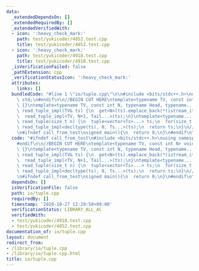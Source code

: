 ```yaml
---
data:
  _extendedDependsOn: []
  _extendedRequiredBy: []
  _extendedVerifiedWith:
  - icon: ':heavy_check_mark:'
    path: test/yukicoder/4852.test.cpp
    title: test/yukicoder/4852.test.cpp
  - icon: ':heavy_check_mark:'
    path: test/yukicoder/4918.test.cpp
    title: test/yukicoder/4918.test.cpp
  _isVerificationFailed: false
  _pathExtension: cpp
  _verificationStatusIcon: ':heavy_check_mark:'
  attributes:
    links: []
  bundledCode: "#line 1 \"io/tuple.cpp\"\n\n#include <bits/stdc++.h>\nusing namespace\
    \ std;\n#endif\n\n//BEGIN CUT HERE\ntemplate<typename TV, const int N> void read_tuple_impl(TV&)\
    \ {}\ntemplate<typename TV, const int N, typename Head, typename... Tail>\nvoid\
    \ read_tuple_impl(TV& ts) {\n  get<N>(ts).emplace_back(*(istream_iterator<Head>(cin)));\n\
    \  read_tuple_impl<TV, N+1, Tail...>(ts);\n}\ntemplate<typename... Ts> decltype(auto)\
    \ read_tuple(size_t n) {\n  tuple<vector<Ts>...> ts;\n  for(size_t i=0;i<n;i++)\
    \ read_tuple_impl<decltype(ts), 0, Ts...>(ts);\n  return ts;\n}\n//END CUT HERE\n\
    \n#ifndef call_from_test\nsigned main(){\n  return 0;\n}\n#endif\n"
  code: "#ifndef call_from_test\n#include <bits/stdc++.h>\nusing namespace std;\n\
    #endif\n\n//BEGIN CUT HERE\ntemplate<typename TV, const int N> void read_tuple_impl(TV&)\
    \ {}\ntemplate<typename TV, const int N, typename Head, typename... Tail>\nvoid\
    \ read_tuple_impl(TV& ts) {\n  get<N>(ts).emplace_back(*(istream_iterator<Head>(cin)));\n\
    \  read_tuple_impl<TV, N+1, Tail...>(ts);\n}\ntemplate<typename... Ts> decltype(auto)\
    \ read_tuple(size_t n) {\n  tuple<vector<Ts>...> ts;\n  for(size_t i=0;i<n;i++)\
    \ read_tuple_impl<decltype(ts), 0, Ts...>(ts);\n  return ts;\n}\n//END CUT HERE\n\
    \n#ifndef call_from_test\nsigned main(){\n  return 0;\n}\n#endif\n"
  dependsOn: []
  isVerificationFile: false
  path: io/tuple.cpp
  requiredBy: []
  timestamp: '2020-10-27 12:29:50+09:00'
  verificationStatus: LIBRARY_ALL_AC
  verifiedWith:
  - test/yukicoder/4918.test.cpp
  - test/yukicoder/4852.test.cpp
documentation_of: io/tuple.cpp
layout: document
redirect_from:
- /library/io/tuple.cpp
- /library/io/tuple.cpp.html
title: io/tuple.cpp
---
```

